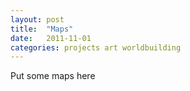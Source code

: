 ```yaml
---
layout: post
title:  "Maps"
date:   2011-11-01
categories: projects art worldbuilding
---
```


Put some maps here
